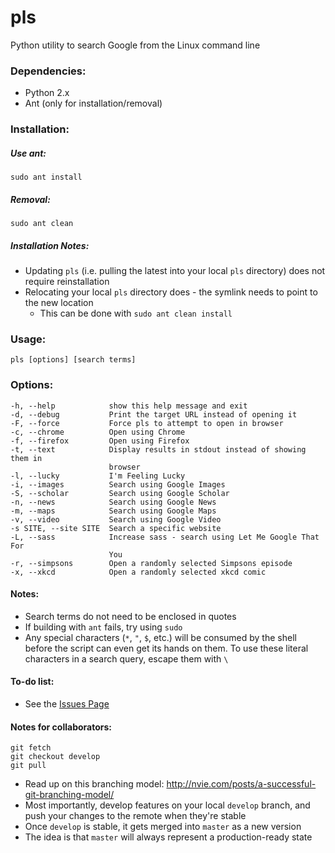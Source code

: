 # pls
Python utility to search Google from the Linux command line

### Dependencies:

- Python 2.x
- Ant (only for installation/removal)

### Installation:

##### Use ant:

`sudo ant install`

##### Removal:

`sudo ant clean`

##### Installation Notes:

- Updating `pls` (i.e. pulling the latest into your local `pls` directory) does not require reinstallation
- Relocating your local `pls` directory does - the symlink needs to point to the new location
	- This can be done with `sudo ant clean install`

### Usage:
`pls [options] [search terms]`

### Options:
```
-h, --help            show this help message and exit
-d, --debug           Print the target URL instead of opening it
-F, --force           Force pls to attempt to open in browser
-c, --chrome          Open using Chrome
-f, --firefox         Open using Firefox
-t, --text            Display results in stdout instead of showing them in
                      browser
-l, --lucky           I'm Feeling Lucky
-i, --images          Search using Google Images
-S, --scholar         Search using Google Scholar
-n, --news            Search using Google News
-m, --maps            Search using Google Maps
-v, --video           Search using Google Video
-s SITE, --site SITE  Search a specific website
-L, --sass            Increase sass - search using Let Me Google That For
                      You
-r, --simpsons        Open a randomly selected Simpsons episode
-x, --xkcd            Open a randomly selected xkcd comic
```

#### Notes:
- Search terms do not need to be enclosed in quotes
- If building with `ant` fails, try using `sudo`
- Any special characters (`*`, `"`, `$`, etc.) will be consumed by the shell before the script can even get its hands on them. To use these literal characters in a search query, escape them with `\`

#### To-do list:
- See the [Issues Page](https://github.com/austinjdean/pls/issues)

#### Notes for collaborators:
`git fetch`  
`git checkout develop`  
`git pull`  
- Read up on this branching model: http://nvie.com/posts/a-successful-git-branching-model/
- Most importantly, develop features on your local `develop` branch, and push your changes to the remote when they're stable
- Once `develop` is stable, it gets merged into `master` as a new version
- The idea is that `master` will always represent a production-ready state
